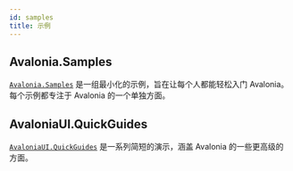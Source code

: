 ```yaml
---
id: samples
title: 示例
---
```


## Avalonia.Samples

[`Avalonia.Samples`](https://github.com/AvaloniaUI/Avalonia.Samples) 是一组最小化的示例，旨在让每个人都能轻松入门 Avalonia。每个示例都专注于 Avalonia 的一个单独方面。

## AvaloniaUI.QuickGuides

[`AvaloniaUI.QuickGuides`](https://github.com/AvaloniaUI/AvaloniaUI.QuickGuides) 是一系列简短的演示，涵盖 Avalonia 的一些更高级的方面。